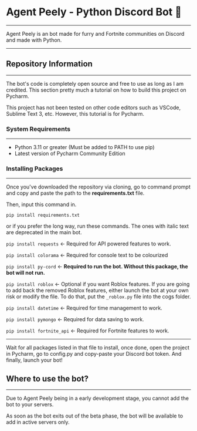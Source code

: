 # Agent Peely - Python Discord Bot 🍌

-------------------------------

Agent Peely is an bot made for furry and Fortnite communities on Discord and made with Python.

-------------------------------

## Repository Information

-----------------------------------

The bot's code is completely open source and free to use as long as I am
credited. This section pretty much a tutorial on how to build this project on
Pycharm.

This project has not been tested on other code editors such as VSCode,
Sublime Text 3, etc.
However, this tutorial is for Pycharm.

### System Requirements

-----------------------------------

- Python 3.11 or greater (Must be added to PATH to use pip)
- Latest version of Pycharm Community Edition

### Installing Packages

-----------------------------------

Once you've downloaded the repository via cloning, 
go to command prompt and copy and paste the path to the **requirements.txt** file.

Then, input this command in. 

```pip install requirements.txt```

or if you prefer the long way, run these commands. The ones with italic text are deprecated in the main bot.

```pip install requests``` <- Required for API powered features to work.

```pip install colorama``` <- Required for console text to be colourized

```pip install py-cord``` <- **Required to run the bot. Without this package, the bot will not run.**

```pip install roblox``` <- Optional if you want Roblox features. If you are going to add back the removed Roblox features, either launch the bot at your own risk or modify the file. To do that, put the `_roblox.py` file into the cogs folder.

```pip install datetime``` <- Required for time management to work.

```pip install pymongo``` <- Required for data saving to work.

```pip install fortnite_api``` <- Required for Fortnite features to work.

-----------------------------------


Wait for all packages listed in that file to install, once done,
open the project in Pycharm, go to config.py and copy-paste your Discord bot token.
And finally, launch your bot!

## Where to use the bot?

-----------------------------------

Due to Agent Peely being in a early development stage, you cannot add the bot to your servers.

As soon as the bot exits out of the beta phase, the bot will be available to add in active servers only. 
